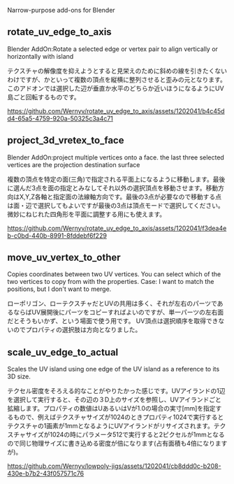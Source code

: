 Narrow-purpose add-ons for Blender

## rotate_uv_edge_to_axis
Blender AddOn:Rotate a selected edge or vertex pair to align vertically or horizontally with island

テクスチャの解像度を抑えようとすると見栄えのために斜めの線を引きたくないわけですが、かといって複数の頂点を縦横に整列させると歪みの元となります。このアドオンでは選択した辺が垂直か水平のどちらか近いほうになるようにUV島ごと回転するものです。

https://github.com/Wernyv/rotate_uv_edge_to_axis/assets/1202041/b4c45dd4-65a5-4759-920a-50325c3a4c71

## project_3d_vretex_to_face
Blender AddOn:project multiple vertices onto a face. the last three selected vertices are the projection destination surface

複数の頂点を特定の面(三角)で指定される平面上になるように移動します。最後に選んだ3点を面の指定とみなしてそれ以外の選択頂点を移動させます。移動方向はX,Y,Z各軸と指定面の法線軸方向です。最後の3点が必要なので移動する点は面・辺で選択してもよいですが最後の3点は頂点モードで選択してください。
微妙にねじれた四角形を平面に調整する用にも使えます。

https://github.com/Wernyv/rotate_uv_edge_to_axis/assets/1202041/f3dea4eb-c0bd-440b-8991-8fddebf6f229

## move_uv_vertex_to_other
Copies coordinates between two UV vertices. You can select which of the two vertices to copy from with the properties. Case: I want to match the positions, but I don't want to merge.

ローポリゴン、ローテクスチャだとUVの共用は多く、それが左右のパーツであるならばUV展開後にパーツをコピーすればよいのですが、単一パーツの左右面だとそうもいかず、という場面で使う用です。
UV頂点は選択順序を取得できないのでプロパティの選択肢は方向となりました。

## scale_uv_edge_to_actual
Scales the UV island using one edge of the UV island as a reference to its 3D size.

テクセル密度をそろえる的なことがやりたかった感じです。UVアイランドの1辺を選択して実行すると、その辺の３D上のサイズを参照し、UVアイランドごと拡縮します。プロパティの数値はUあるいはVが1.0の場合の実寸[mm]を指定するもので、例えばテクスチャサイズが1024のときプロパティ1024で実行するとテクスチャの1画素が1mmとなるようにUVアイランドがリサイズされます。テクスチャサイズが1024の時にパラメータ512で実行すると2ピクセルが1mmとなるので同じ物理サイズに書き込める密度が倍になります(占有面積も4倍になりますが)。

https://github.com/Wernyv/lowpoly-jigs/assets/1202041/cb8ddd0c-b208-430e-b7b2-43f057571c76

